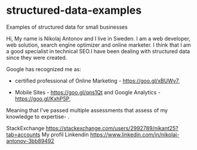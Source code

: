 # structured-data-examples
Examples of structured data for small businesses


Hi, 
My name is Nikolaj Antonov and I live in Sweden.
I am a web developer, web solution, search engine optimizer and online marketer. I think that I am a good specialist in technical SEO.I have been dealing with structured data since they were created. 

Google has recognized me as: 

- certified professional of Online Marketing - https://goo.gl/xBUWv7, 

- Mobile Sites - https://goo.gl/qns1Qt and Google Analytics - https://goo.gl/KxhP5P, 

Meaning that I've passed multiple assessments that assess of my knowledge to expertise- . 

StackExchange https://stackexchange.com/users/2992789/nikant25?tab=accounts
My profil Linkendin https://www.linkedin.com/in/nikolaj-antonov-3bb89492
